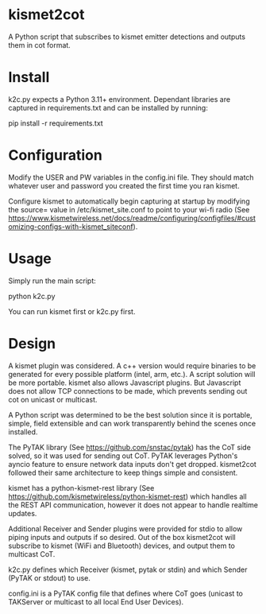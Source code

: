 # kismet2cot
A Python script that subscribes to kismet emitter detections and outputs them in cot format.

# Install
k2c.py expects a Python 3.11+ environment. Dependant libraries are captured in requirements.txt and can be installed by running:

pip install -r requirements.txt

# Configuration
Modify the USER and PW variables in the config.ini file. They should match whatever user and password you created the first time you ran kismet.

Configure kismet to automatically begin capturing at startup by modifying the source= value in /etc/kismet_site.conf to point to your wi-fi radio (See https://www.kismetwireless.net/docs/readme/configuring/configfiles/#customizing-configs-with-kismet_siteconf).

# Usage
Simply run the main script:

python k2c.py

You can run kismet first or k2c.py first.

# Design
A kismet plugin was considered. A c++ version would require binaries to be generated for every possible platform (intel, arm, etc.). A script solution will be more portable. kismet also allows Javascript plugins. But Javascript does not allow TCP connections to be made, which prevents sending out cot on unicast or multicast.

A Python script was determined to be the best solution since it is portable, simple, field extensible and can work transparently behind the scenes once installed.

The PyTAK library (See https://github.com/snstac/pytak) has the CoT side solved, so it was used for sending out CoT. PyTAK leverages Python's ayncio feature to ensure network data inputs don't get dropped. kismet2cot followed their same architecture to keep things simple and consistent.

kismet has a python-kismet-rest library (See https://github.com/kismetwireless/python-kismet-rest) which handles all the REST API communication, however it does not appear to handle realtime updates.

Additional Receiver and Sender plugins were provided for stdio to allow piping inputs and outputs if so desired. Out of the box kismet2cot will subscribe to kismet (WiFi and Bluetooth) devices, and output them to multicast CoT.

k2c.py defines which Receiver (kismet, pytak or stdin) and which Sender (PyTAK or stdout) to use.

config.ini is a PyTAK config file that defines where CoT goes (unicast to TAKServer or multicast to all local End User Devices).



